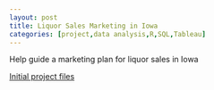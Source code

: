```yaml
---
layout: post
title: Liquor Sales Marketing in Iowa
categories: [project,data analysis,R,SQL,Tableau]
---
```


Help guide a marketing plan for liquor sales in Iowa

[Initial project files](https://data.world/lg414/project-2)
